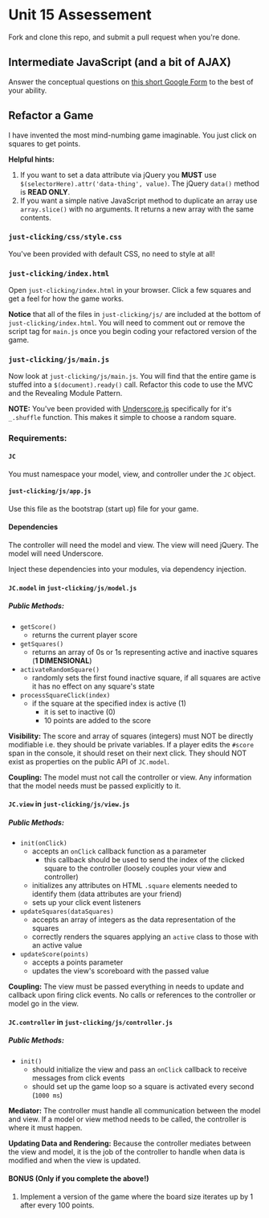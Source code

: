 # Unit 15 Assessement

Fork and clone this repo, and submit a pull request when you're done.





## Intermediate JavaScript (and a bit of AJAX)

Answer the conceptual questions on [this short Google Form](https://docs.google.com/forms/d/1STLaLWe8vPRbuLVytCccepwbIu4Rwol7jbtDGQ6-vxs/viewform) to the best of your ability.








## Refactor a Game


I have invented the most mind-numbing game imaginable.
You just click on squares to get points.


**Helpful hints:**

1. If you want to set a data attribute via jQuery you **MUST** use `$(selectorHere).attr('data-thing', value)`. The jQuery `data()` method is **READ ONLY**.
1. If you want a simple native JavaScript method to duplicate an array use `array.slice()` with no arguments. It returns a new array with the same contents.



### `just-clicking/css/style.css`

You've been provided with default CSS, no need to style at all!



### `just-clicking/index.html`

Open `just-clicking/index.html` in your browser.
Click a few squares and get a feel for how the game works.

**Notice** that all of the files in `just-clicking/js/` are included at the bottom of `just-clicking/index.html`.
You will need to comment out or remove the script tag for `main.js` once you begin coding your refactored version of the game.



### `just-clicking/js/main.js`

Now look at `just-clicking/js/main.js`.
You will find that the entire game is stuffed into a `$(document).ready()` call.
Refactor this code to use the MVC and the Revealing Module Pattern.

**NOTE:** You've been provided with [Underscore.js](http://underscorejs.org) specifically for it's `_.shuffle` function. This makes it simple to choose a random square.




### Requirements:



#### `JC`

You must namespace your model, view, and controller under the `JC` object.



#### `just-clicking/js/app.js`

Use this file as the bootstrap (start up) file for your game.




#### Dependencies

The controller will need the model and view.
The view will need jQuery.
The model will need Underscore.

Inject these dependencies into your modules, via dependency injection.




#### `JC.model` in `just-clicking/js/model.js`

##### Public Methods:

- `getScore()`
    - returns the current player score
- `getSquares()`
    - returns an array of 0s or 1s representing active and inactive squares (**1 DIMENSIONAL**)
- `activateRandomSquare()`
    - randomly sets the first found inactive square, if all squares are active it has no effect on any square's state
- `processSquareClick(index)`
    - if the square at the specified index is active (1)
        - it is set to inactive (0)
        - 10 points are added to the score

**Visibility:** The score and array of squares (integers) must NOT be directly modifiable i.e. they should be private variables. If a player edits the `#score` span in the console, it should reset on their next click. They should NOT exist as properties on the public API of `JC.model`.

**Coupling:** The model must not call the controller or view. Any information that the model needs must be passed explicitly to it.




#### `JC.view` in `just-clicking/js/view.js`

##### Public Methods:

- `init(onClick)`
    - accepts an `onClick` callback function as a parameter
        - this callback should be used to send the index of the clicked square to the controller (loosely couples your view and controller)
    - initializes any attributes on HTML `.square` elements needed to identify them (data attributes are your friend)
    - sets up your click event listeners
- `updateSquares(dataSquares)`
    - accepts an array of integers as the data representation of the squares
    - correctly renders the squares applying an `active` class to those with an active value
- `updateScore(points)`
    - accepts a points parameter
    - updates the view's scoreboard with the passed value

**Coupling:** The view must be passed everything in needs to update and callback upon firing click events. No calls or references to the controller or model go in the view.




#### `JC.controller` in `just-clicking/js/controller.js`

##### Public Methods:

- `init()`
    - should initialize the view and pass an `onClick` callback to receive messages from click events
    - should set up the game loop so a square is activated every second (`1000 ms`)

**Mediator:** The controller must handle all communication between the model and view. If a model or view method needs to be called, the controller is where it must happen.

**Updating Data and Rendering:** Because the controller mediates between the view and model, it is the job of the controller to handle when data is modified and when the view is updated.





#### **BONUS** (Only if you complete the above!)
1. Implement a version of the game where the board size iterates up by 1 after every 100 points.











